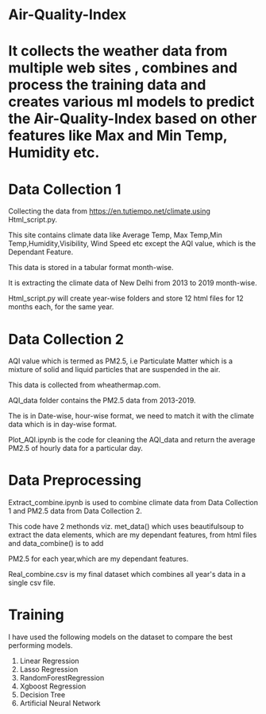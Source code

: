 # Air-Quality-Index
# It collects the weather data from multiple web sites , combines and process the training data and creates various ml models to predict the Air-Quality-Index based on other features like Max and Min Temp, Humidity etc.

# Data Collection 1

Collecting the data from https://en.tutiempo.net/climate,using Html_script.py.

This site contains climate data like Average Temp, Max Temp,Min Temp,Humidity,Visibility, Wind Speed etc except the AQI value, which is the Dependant Feature.

This data is stored in a tabular format month-wise.

It is extracting the climate data of New Delhi from 2013 to 2019 month-wise.

Html_script.py will create year-wise folders and store 12 html files for 12 months each, for the same year.


# Data Collection 2

AQI value which is termed as PM2.5, i.e Particulate Matter which is a mixture of solid and liquid particles that are suspended in the air.

This data is collected from wheathermap.com.

AQI_data folder contains the PM2.5 data from 2013-2019.

The is in Date-wise, hour-wise format, we need to match it with the climate data which is in day-wise format.

Plot_AQI.ipynb is the code for cleaning the AQI_data and return the average PM2.5 of hourly data for a particular day.

# Data Preprocessing

Extract_combine.ipynb is used to combine climate data from Data Collection 1 and PM2.5 data from Data Collection 2.

This code have 2 methonds viz. met_data() which uses beautifulsoup to extract the data elements, which are my dependant features, from html files and data_combine() is to add 

PM2.5 for each year,which are my dependant features.

Real_combine.csv is my final dataset which combines all year's data in a single csv file.

# Training

I have used the following models on the dataset to compare the best performing models.

1. Linear Regression
2. Lasso Regression
3. RandomForestRegression
4. Xgboost Regression
5. Decision Tree
6. Artificial Neural Network








